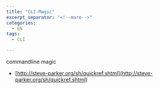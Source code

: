 ```yaml
---
title: "CLI-Magic"
excerpt_separator: "<!--more-->"
categories:
  - EN
tags:
  - CLI

---
```




commandline magic

* [http://steve-parker.org/sh/quickref.shtml](http://steve-parker.org/sh/quickref.shtml)



